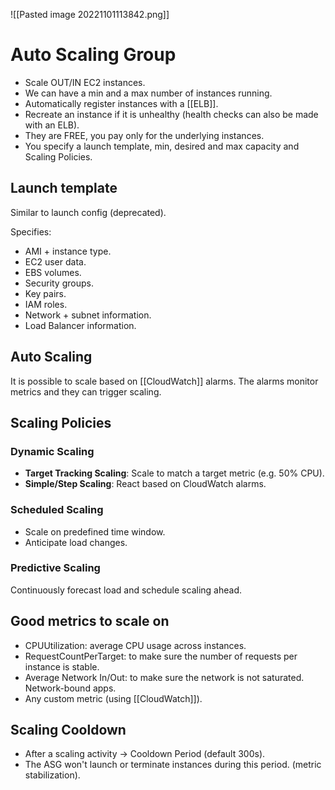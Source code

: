 ![[Pasted image 20221101113842.png]]
# Auto Scaling Group

- Scale OUT/IN EC2 instances.
- We can have a min and a max number of instances running.
- Automatically register instances with a [[ELB]].
- Recreate an instance if it is unhealthy (health checks can also be made with an ELB).
- They are FREE, you pay only for the underlying instances.
- You specify a launch template, min, desired and max capacity and Scaling Policies.

## Launch template

Similar to launch config (deprecated).

Specifies:

- AMI + instance type.
- EC2 user data.
- EBS volumes.
- Security groups.
- Key pairs.
- IAM roles.
- Network + subnet information.
- Load Balancer information.

## Auto Scaling

It is possible to scale based on [[CloudWatch]] alarms. The alarms monitor metrics and they can trigger scaling.

## Scaling Policies

### Dynamic Scaling

- **Target Tracking Scaling**: Scale to match a target metric (e.g. 50% CPU).
- **Simple/Step Scaling**: React based on CloudWatch alarms.

### Scheduled Scaling

- Scale on predefined time window.
- Anticipate load changes.

### Predictive Scaling

Continuously forecast load and schedule scaling ahead.

## Good metrics to scale on

- CPUUtilization: average CPU usage across instances.
- RequestCountPerTarget: to make sure the number of requests per instance is stable.
- Average Network In/Out: to make sure the network is not saturated. Network-bound apps.
- Any custom metric (using [[CloudWatch]]).

## Scaling Cooldown

- After a scaling activity -> Cooldown Period (default 300s).
- The ASG won't launch or terminate instances during this period. (metric stabilization).
